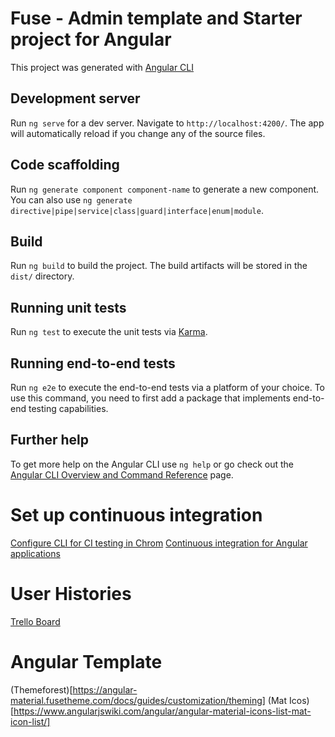 # Fuse - Admin template and Starter project for Angular

This project was generated with [Angular CLI](https://github.com/angular/angular-cli)

## Development server

Run `ng serve` for a dev server. Navigate to `http://localhost:4200/`. The app will automatically reload if you change any of the source files.

## Code scaffolding

Run `ng generate component component-name` to generate a new component. You can also use `ng generate directive|pipe|service|class|guard|interface|enum|module`.

## Build

Run `ng build` to build the project. The build artifacts will be stored in the `dist/` directory.

## Running unit tests

Run `ng test` to execute the unit tests via [Karma](https://karma-runner.github.io).

## Running end-to-end tests

Run `ng e2e` to execute the end-to-end tests via a platform of your choice.  To use this command, you need to first add a package that implements end-to-end testing capabilities.

## Further help

To get more help on the Angular CLI use `ng help` or go check out the [Angular CLI Overview and Command Reference](https://angular.io/cli) page.

# Set up continuous integration

[Configure CLI for CI testing in Chrom](https://dev.to/obinnaogbonnajoseph/circle-ci-test-configuration-for-angular-projects-1o2p#configure)
[Continuous integration for Angular applications](https://circleci.com/blog/continuous-integration-for-angular-applications/)

# User Histories

[Trello Board](https://trello.com/b/39DWXgLA/transenvios)

# Angular Template

(Themeforest)[https://angular-material.fusetheme.com/docs/guides/customization/theming]
(Mat Icos)[https://www.angularjswiki.com/angular/angular-material-icons-list-mat-icon-list/]
